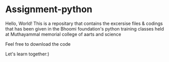 # Assignment-python

Hello, World!
This is a repositary that contains the excersise files & codings that has been given in the Bhoomi foundation's python training classes held at Muthayammal memorial college of aarts and science

Feel free to download the code 

Let's learn together:)
